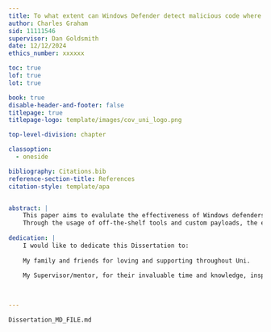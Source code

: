```yaml
--- 
title: To what extent can Windows Defender detect malicious code where evasion techniques are used?
author: Charles Graham
sid: 11111546
supervisor: Dan Goldsmith
date: 12/12/2024
ethics_number: xxxxxx

toc: true
lof: true
lot: true

book: true
disable-header-and-footer: false
titlepage: true
titlepage-logo: template/images/cov_uni_logo.png

top-level-division: chapter

classoption:
  - oneside

bibliography: Citations.bib
reference-section-title: References
citation-style: template/apa


abstract: |
    This paper aims to evalulate the effectiveness of Windows defenders protection mechanisms where evasion techniques are used. We discusses the current protection mechanisms in place to detect malicious files, and also the evasion techniques used to bypass such protections.
    Through the usage of off-the-shelf tools and custom payloads, the experiment was successful in evading AV. Tools such as AVET and Msfvenom had little success but Scarecrow was able to defeat Defender through the use of self signing and Living of The Land techniques. The results highlighted gaps between public tools and 0-Day handcrafted payloads, confirming the severity that custom payloads could impose in the ongoing battle between Virus and Anti-virus developers. With over 560,000 new detections of malware each day, the need to understand the current level to which we are exposed to malicious viruses is crucial. 
    
dedication: |
    I would like to dedicate this Dissertation to:
    
    My family and friends for loving and supporting throughout Uni.
    
    My Supervisor/mentor, for their invaluable time and knowledge, inspiring me to do great work.
    
    

---
```



```{.include}
Dissertation_MD_FILE.md
```
